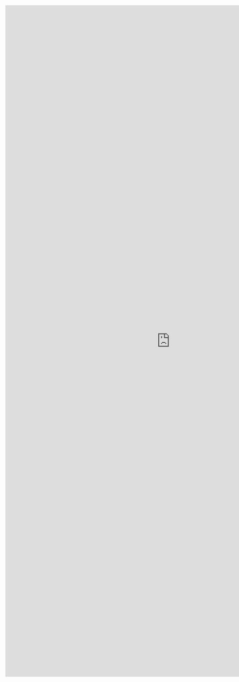 <iframe allowtransparency="true" frameborder="0" scrolling="no" src="http://udsfoundation.webs.com/report" style="border: none; height: 2100px; width: 1030px;"> </iframe>
